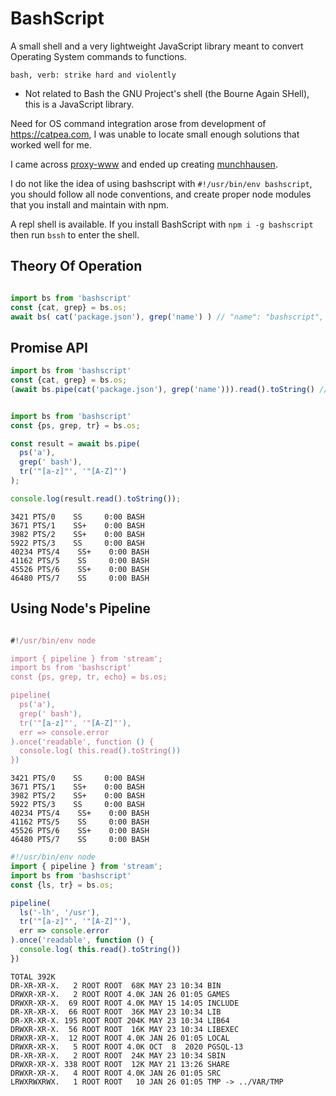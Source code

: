 # BashScript
A small shell and a very lightweight JavaScript library meant to convert Operating System commands to functions.

```bash, verb: strike hard and violently```

* Not related to Bash the GNU Project's shell (the Bourne Again SHell), this is a JavaScript library.

Need for OS command integration arose from development of https://catpea.com,
I was unable to locate small enough solutions that worked well for me.

I came across [proxy-www](https://github.com/justjavac/proxy-www)
and ended up creating [munchhausen](https://github.com/catpea/munchhausen).

I do not like the idea of using bashscript with ```#!/usr/bin/env bashscript```,
you should follow all node conventions, and create proper node modules that you install and maintain with npm.

A repl shell is available.
If you install BashScript with ```npm i -g bashscript``` then run ```bssh``` to enter the shell.

## Theory Of Operation

```JavaScript

import bs from 'bashscript'
const {cat, grep} = bs.os;
await bs( cat('package.json'), grep('name') ) // "name": "bashscript",

```

## Promise API

```JavaScript
import bs from 'bashscript'
const {cat, grep} = bs.os;
(await bs.pipe(cat('package.json'), grep('name'))).read().toString() // "name": "bashscript",
```

```JavaScript

import bs from 'bashscript'
const {ps, grep, tr} = bs.os;

const result = await bs.pipe(
  ps('a'),
  grep(' bash'),
  tr('"[a-z]"', '"[A-Z]"')
);

console.log(result.read().toString());

```

```shell
3421 PTS/0    SS     0:00 BASH
3671 PTS/1    SS+    0:00 BASH
3982 PTS/2    SS+    0:00 BASH
5922 PTS/3    SS     0:00 BASH
40234 PTS/4    SS+    0:00 BASH
41162 PTS/5    SS     0:00 BASH
45526 PTS/6    SS+    0:00 BASH
46480 PTS/7    SS     0:00 BASH

```

## Using Node's Pipeline

```JavaScript

#!/usr/bin/env node

import { pipeline } from 'stream';
import bs from 'bashscript'
const {ps, grep, tr, echo} = bs.os;

pipeline(
  ps('a'),
  grep(' bash'),
  tr('"[a-z]"', '"[A-Z]"'),
  err => console.error
).once('readable', function () {
  console.log( this.read().toString())
})

```

```shell
3421 PTS/0    SS     0:00 BASH
3671 PTS/1    SS+    0:00 BASH
3982 PTS/2    SS+    0:00 BASH
5922 PTS/3    SS     0:00 BASH
40234 PTS/4    SS+    0:00 BASH
41162 PTS/5    SS     0:00 BASH
45526 PTS/6    SS+    0:00 BASH
46480 PTS/7    SS     0:00 BASH

```

```JavaScript
#!/usr/bin/env node
import { pipeline } from 'stream';
import bs from 'bashscript'
const {ls, tr} = bs.os;

pipeline(
  ls('-lh', '/usr'),
  tr('"[a-z]"', '"[A-Z]"'),
  err => console.error
).once('readable', function () {
  console.log( this.read().toString())
})


```

```shell
TOTAL 392K
DR-XR-XR-X.   2 ROOT ROOT  68K MAY 23 10:34 BIN
DRWXR-XR-X.   2 ROOT ROOT 4.0K JAN 26 01:05 GAMES
DRWXR-XR-X.  69 ROOT ROOT 4.0K MAY 15 14:05 INCLUDE
DR-XR-XR-X.  66 ROOT ROOT  36K MAY 23 10:34 LIB
DR-XR-XR-X. 195 ROOT ROOT 204K MAY 23 10:34 LIB64
DRWXR-XR-X.  56 ROOT ROOT  16K MAY 23 10:34 LIBEXEC
DRWXR-XR-X.  12 ROOT ROOT 4.0K JAN 26 01:05 LOCAL
DRWXR-XR-X.   5 ROOT ROOT 4.0K OCT  8  2020 PGSQL-13
DR-XR-XR-X.   2 ROOT ROOT  24K MAY 23 10:34 SBIN
DRWXR-XR-X. 338 ROOT ROOT  12K MAY 21 13:26 SHARE
DRWXR-XR-X.   4 ROOT ROOT 4.0K JAN 26 01:05 SRC
LRWXRWXRWX.   1 ROOT ROOT   10 JAN 26 01:05 TMP -> ../VAR/TMP


```
